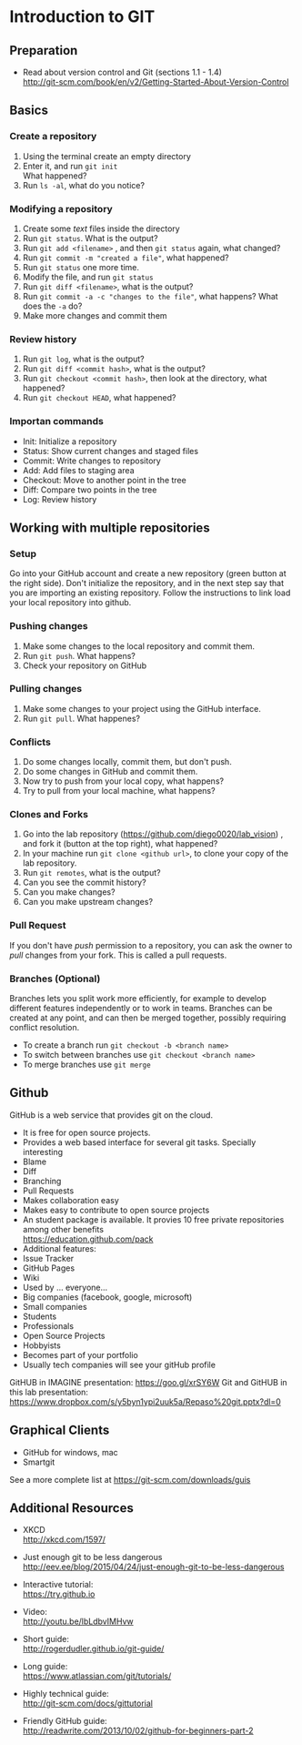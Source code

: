 # Introduction to GIT

## Preparation

- Read about version control and Git (sections 1.1 - 1.4)  
  http://git-scm.com/book/en/v2/Getting-Started-About-Version-Control 

## Basics

### Create a repository

1. Using the terminal create an empty directory 
2. Enter it, and run  `git init`  
   What happened?
3. Run `ls -al`, what do you notice?

### Modifying a repository

1. Create some *text* files inside the directory
2. Run `git status`. What is the output?
3. Run `git add <filename>` , and then `git status` again, what changed?
4. Run `git commit -m "created a file"`, what happened?
5. Run `git status` one more time.
6. Modify the file, and run `git status`
7. Run `git diff <filename>`, what is the output?
8. Run `git commit -a -c "changes to the file"`, what happens? What does the `-a` do?
9. Make more changes and commit them

### Review history

1. Run `git log`, what is the output?
2. Run `git diff <commit hash>`, what is the output?
3. Run `git checkout <commit hash>`, then look at the directory, what happened?
4. Run `git checkout HEAD`, what happened?


### Importan commands

- Init: Initialize a repository
- Status: Show current changes and staged files
- Commit: Write changes to repository
- Add: Add files to staging area
- Checkout: Move to another point in the tree
- Diff: Compare two points in the tree
- Log: Review history


## Working with multiple repositories

### Setup

Go into your GitHub account and create a new repository (green button at the right side). Don't initialize the repository, and in the next step say that you are importing an existing repository. Follow the instructions to link load your local repository into github.

### Pushing changes

1. Make some changes to the local repository and commit them.
2. Run `git push`. What happens?
3. Check your repository on GitHub

### Pulling changes

1. Make some changes to your project using the GitHub interface.
2. Run `git pull`. What happenes?

### Conflicts

1. Do some changes locally, commit them, but don't push.
2. Do some changes in GitHub and commit them.
3. Now try to push from your local copy, what happens?
4. Try to pull from your local machine, what happens?

### Clones and Forks

1. Go into the lab repository (https://github.com/diego0020/lab_vision) , and fork it (button at the top right), what happened?
2. In your machine run `git clone <github url>`, to clone your copy of the lab repository.
3. Run `git remotes`, what is the output?
4. Can you see the commit history?
5. Can you make changes?
6. Can you make upstream changes?

### Pull Request

If you don't have *push* permission to a repository, you can ask the owner to *pull* changes from your fork. This is called a pull requests. 

### Branches (Optional)

Branches lets you split work more efficiently, for example to develop different features independently or to work in teams. Branches can be created at any point, and can then be merged together, possibly requiring conflict resolution. 

- To create a branch run `git checkout -b <branch name>`
- To switch between branches use `git checkout <branch name>`
- To merge branches use `git merge`

## Github

GitHub is a web service that provides git on the cloud.

- It is free for open source projects.
- Provides a web based interface for several git tasks. Specially interesting
 - Blame
 - Diff
 - Branching
 - Pull Requests
- Makes collaboration easy
- Makes easy to contribute to open source projects
- An student package is available. It provies 10 free private repositories among other benefits   
  https://education.github.com/pack
 - Additional features:
 - Issue Tracker
 - GitHub Pages
 - Wiki
- Used by ... everyone...
 - Big companies (facebook, google, microsoft)
 - Small companies
 - Students
 - Professionals
 - Open Source Projects
 - Hobbyists
- Becomes part of your portfolio
- Usually tech companies will see your gitHub profile

GitHUB in IMAGINE presentation: https://goo.gl/xrSY6W
Git and GitHUB in this lab presentation: https://www.dropbox.com/s/y5byn1ypi2uuk5a/Repaso%20git.pptx?dl=0


## Graphical Clients

- GitHub for windows, mac
- Smartgit

See a more complete list at https://git-scm.com/downloads/guis


## Additional Resources

- XKCD  
  http://xkcd.com/1597/

- Just enough git to be less dangerous  
  http://eev.ee/blog/2015/04/24/just-enough-git-to-be-less-dangerous

- Interactive tutorial:  
  https://try.github.io

- Video:  
  http://youtu.be/lbLdbvIMHvw

- Short guide:  
  http://rogerdudler.github.io/git-guide/

- Long guide:  
  https://www.atlassian.com/git/tutorials/

- Highly technical guide:  
  http://git-scm.com/docs/gittutorial

- Friendly GitHub guide:  
  http://readwrite.com/2013/10/02/github-for-beginners-part-2
